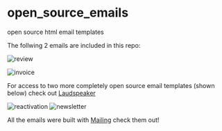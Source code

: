 # open_source_emails
open source html email templates


The follwing 2 emails are included in this repo:

![review](https://user-images.githubusercontent.com/7728266/208787512-1b49029e-0eed-4024-9514-da680a2690f7.png)

![invoice](https://user-images.githubusercontent.com/7728266/208787522-64a7e438-18e2-4612-9b8f-1325f8daf13f.png)

For access to two more completely open source email templates (shown below) check out [Laudspeaker](https://github.com/laudspeaker/laudspeaker)

![reactivation](https://user-images.githubusercontent.com/7728266/208787691-5fecaefe-2eaa-4e79-826d-7c1a4b12ec16.png)
![newsletter](https://user-images.githubusercontent.com/7728266/208787693-7686ff81-336d-4288-b50e-2ae7a072dff3.png)


All the emails were built with [Mailing](https://www.mailing.run) check them out!
